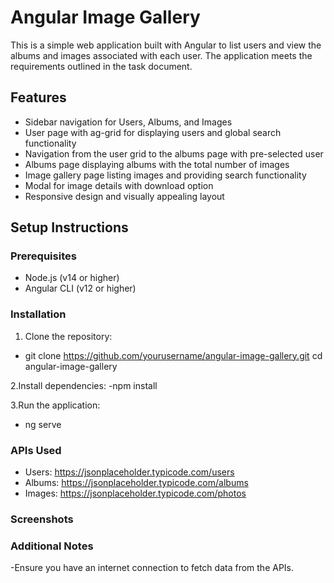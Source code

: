 # Angular Image Gallery

This is a simple web application built with Angular to list users and view the albums and images associated with each user. The application meets the requirements outlined in the task document.

## Features

- Sidebar navigation for Users, Albums, and Images
- User page with ag-grid for displaying users and global search functionality
- Navigation from the user grid to the albums page with pre-selected user
- Albums page displaying albums with the total number of images
- Image gallery page listing images and providing search functionality
- Modal for image details with download option
- Responsive design and visually appealing layout

## Setup Instructions

### Prerequisites

- Node.js (v14 or higher)
- Angular CLI (v12 or higher)

### Installation

1. Clone the repository:
- git clone https://github.com/yourusername/angular-image-gallery.git
cd angular-image-gallery

2.Install dependencies:
-npm install

3.Run the application:
- ng serve

### APIs Used

- Users: https://jsonplaceholder.typicode.com/users
- Albums: https://jsonplaceholder.typicode.com/albums
- Images: https://jsonplaceholder.typicode.com/photos

### Screenshots


### Additional Notes

-Ensure you have an internet connection to fetch data from the APIs.



